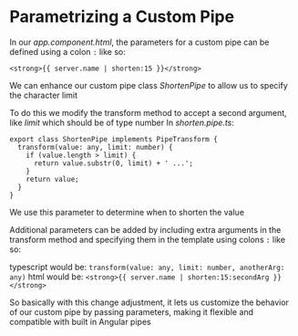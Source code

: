 # Parametrizing a Custom Pipe

In our _app.component.html_, the parameters for a custom pipe can be defined using a colon `:` like so:

`<strong>{{ server.name | shorten:15 }}</strong>`

We can enhance our custom pipe class _ShortenPipe_ to allow us to specify the character limit

To do this we modify the transform method to accept a second argument, like _limit_ which should be of type number
In _shorten.pipe.ts_:

```
export class ShortenPipe implements PipeTransform {
  transform(value: any, limit: number) {
    if (value.length > limit) {
      return value.substr(0, limit) + ' ...';
    }
    return value;
  }
}
```

We use this parameter to determine when to shorten the value

Additional parameters can be added by including extra arguments in the transform method and specifying them in the template using colons `:` like so:

typescript would be:
`transform(value: any, limit: number, anotherArg: any)`
html would be:
`<strong>{{ server.name | shorten:15:secondArg }}</strong>`

So basically with this change adjustment, it lets us customize the behavior of our custom pipe by passing parameters, making it flexible and compatible with built in Angular pipes
